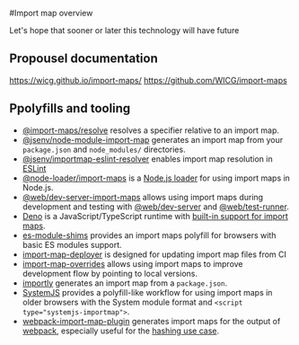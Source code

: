 #Import map overview

Let's hope that sooner or later this technology will have future

## Propousel documentation
https://wicg.github.io/import-maps/
https://github.com/WICG/import-maps

## Ppolyfills and tooling
* [@import-maps/resolve](https://www.npmjs.com/package/@import-maps/resolve) resolves a specifier relative to an import map.
* [@jsenv/node-module-import-map](https://www.npmjs.com/package/@jsenv/node-module-import-map) generates an import map from your `package.json` and `node_modules/` directories.
* [@jsenv/importmap-eslint-resolver](https://www.npmjs.com/package/@jsenv/importmap-eslint-resolver) enables import map resolution in [ESLint](https://eslint.org/)
* [@node-loader/import-maps](https://www.npmjs.com/package/@node-loader/import-maps) is a [Node.js loader](https://nodejs.org/dist/latest/docs/api/esm.html#esm_experimental_loaders) for using import maps in Node.js.
* [@web/dev-server-import-maps](https://www.npmjs.com/package/@web/dev-server-import-maps) allows using import maps during development and testing with [@web/dev-server](https://www.npmjs.com/package/@web/dev-server) and [@web/test-runner](https://www.npmjs.com/package/@web/test-runner).
* [Deno](https://github.com/denoland/deno) is a JavaScript/TypeScript runtime with [built-in support for import maps](https://deno.land/manual/linking_to_external_code/import_maps).
* [es-module-shims](https://github.com/guybedford/es-module-shims) provides an import maps polyfill for browsers with basic ES modules support.
* [import-map-deployer](https://github.com/single-spa/import-map-deployer) is designed for updating import map files from CI
* [import-map-overrides](https://www.npmjs.com/package/import-map-overrides) allows using import maps to improve development flow by pointing to local versions.
* [importly](https://www.npmjs.com/package/importly) generates an import map from a `package.json`.
* [SystemJS](https://github.com/systemjs/systemjs) provides a polyfill-like workflow for using import maps in older browsers with the System module format and `<script type="systemjs-importmap">`.
* [webpack-import-map-plugin](https://www.npmjs.com/package/webpack-import-map-plugin) generates import maps for the output of [webpack](https://webpack.js.org/), especially useful for the [hashing use case](#mapping-away-hashes-in-script-filenames).
